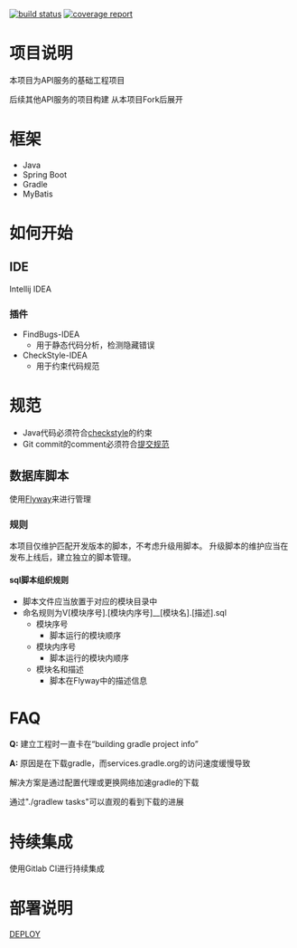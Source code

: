 [![build status](https://git.tmindtech.com/api-server/server-base/badges/master/build.svg)](https://git.tmindtech.com/api-server/server-base/commits/master) 
[![coverage report](https://git.tmindtech.com/api-server/server-base/badges/master/coverage.svg)](https://git.tmindtech.com/api-server/server-base/commits/master)

# 项目说明
本项目为API服务的基础工程项目

后续其他API服务的项目构建 从本项目Fork后展开

# 框架
* Java
* Spring Boot
* Gradle
* MyBatis

# 如何开始
## IDE
Intellij IDEA

### 插件
* FindBugs-IDEA
    * 用于静态代码分析，检测隐藏错误
* CheckStyle-IDEA
    * 用于约束代码规范

# 规范
* Java代码必须符合[checkstyle](./codestyle_checks.xml)的约束
* Git commit的comment必须符合[提交规范][]

[提交规范]: https://github.com/sparkbox/standard/tree/master/style/git

## 数据库脚本
使用[Flyway][]来进行管理

[Flyway]: https://flywaydb.org

### 规则
本项目仅维护匹配开发版本的脚本，不考虑升级用脚本。
升级脚本的维护应当在发布上线后，建立独立的脚本管理。

#### sql脚本组织规则
* 脚本文件应当放置于对应的模块目录中
* 命名规则为V[模块序号].[模块内序号]__[模块名].[描述].sql
    * 模块序号
        * 脚本运行的模块顺序
    * 模块内序号
        * 脚本运行的模块内顺序
    * 模块名和描述
        * 脚本在Flyway中的描述信息

# FAQ
**Q:** 建立工程时一直卡在“building gradle project info”

**A:** 原因是在下载gradle，而services.gradle.org的访问速度缓慢导致

解决方案是通过配置代理或更换网络加速gradle的下载

通过"./gradlew tasks"可以直观的看到下载的进展

# 持续集成
使用Gitlab CI进行持续集成

# 部署说明
[DEPLOY](./deploy.md)

